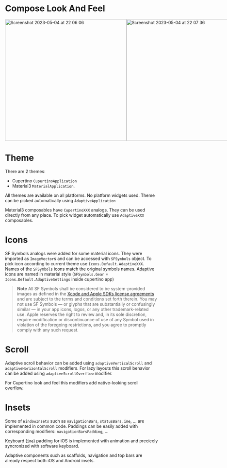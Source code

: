 # Compose Look And Feel


<div style="display:flex">
<img width="400" alt="Screenshot 2023-05-04 at 22 06 06" src="https://user-images.githubusercontent.com/63979218/236322966-3243ae58-3d73-4882-95f1-9e5901368b96.png">
<img width="400" alt="Screenshot 2023-05-04 at 22 07 36" src="https://user-images.githubusercontent.com/63979218/236323004-58b62ebb-af1f-43f1-81b3-4340f3268cdf.png">
</div>

# Theme

There are 2 themes: 
- Cupertino `CupertinoApplication`
- Material3 `MaterialApplication`. 

All themes are available on all platforms. No platform widgets used. Theme can be picked automatically using `AdaptiveApplication`

Material3 composables have `CupertinoXXX` analogs. They can be used directly from any place. To pick widget automatically use `AdaptiveXXX` composables.

# Icons

SF Symbols analogs were added for some material icons. They were imported as `ImageVector`s and can be accessed with `SFSymbols` object.
To pick icon according to current theme use `Icons.Default.AdaptiveXXX`.
Names of the `SFSymbols` icons match the original symbols names. Adaptive icons are named in material style (`SFSymbols.Gear` = `Icons.Default.AdaptiveSettings` inside cupertino app)

> **Note**
>All SF Symbols shall be considered to be system-provided images as defined in the [Xcode and Apple SDKs license agreements](https://developer.apple.com/support/terms/) and are subject to the terms and conditions set forth therein. You may not use SF Symbols — or glyphs that are substantially or confusingly similar — in your app icons, logos, or any other trademark-related use. Apple reserves the right to review and, in its sole discretion, require modification or discontinuance of use of any Symbol used in violation of the foregoing restrictions, and you agree to promptly comply with any such request.

# Scroll

Adaptive scroll behavior can be added using `adaptiveVerticalScroll` and `adaptiveHorizontalScroll` modifiers.
For lazy layouts this scroll behavior can be added using `adaptiveScrollOverflow` modifier.

For Cupertino look and feel this modifiers add native-looking scroll overflow.

# Insets

Some of `WindowInsets` such as `navigationBars`, `statusBars`, `ime`, ... are implemented in common code. Paddings can be easily added with corresponding modifiers: `navigationBarsPadding`, ...

Keyboard (`ime`) padding for iOS is implemented with animation and precicely syncronized with software keyboard.

Adaptive components such as scaffolds, navigation and top bars are already respect both iOS and Android insets. 
